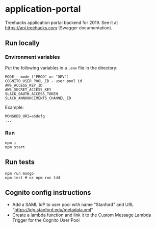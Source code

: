 # application-portal

Treehacks application portal backend for 2019. See it at https://api.treehacks.com (Swagger documentation).

## Run locally

### Environment variables
Put the following variables in a `.env` file in the directory:
```MONGODB_URI - connection string for mongodb (not needed for running it locally)
MODE - mode ("PROD" or "DEV")
COGNITO_USER_POOL_ID - user pool id
AWS_ACCESS_KEY_ID
AWS_SECRET_ACCESS_KEY
SLACK_OAUTH_ACCESS_TOKEN
SLACK_ANNOUNCEMENTS_CHANNEL_ID
```
Example:
```
MONGODB_URI=abdefg
...
```

### Run
```
npm i
npm start
```

## Run tests
```
npm run mongo
npm test # or npm run tdd
```

## Cognito config instructions
- Add a SAML IdP to user pool with name "Stanford" and URL "https://idp.stanford.edu/metadata.xml"
- Create a lambda function and link it to the Custom Message Lambda Trigger for the Cognito User Pool
